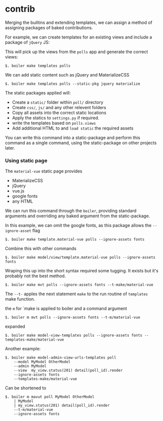 # contrib

Merging the builtins and extending templates, we can assign a method of assigning packages of baked contributions.

For example, we can create templates for an existing views and include a package of `jQuery` JS:

This will pick up the views from the `polls` app and generate the correct views:

```
$. boiler make templates polls
```

We can add static content such as jQuery and MaterializeCSS

```
$. boiler make templates polls --static-pkg jquery materialize
```

The static packages applied will:

+ Create a `static/` folder within `poll/` directory
+ Create `css/`, `js/` and any other relevent folders
+ Copy all assets into the correct static locations
+ Apply the statics to `settings.py` if required.
+ write the templates based on `polls.views`
+ Add additional HTML to and `load static` the required assets

You can write this command into a static-package and perform this command as a single command, using the static-package on other projects later.

### Using static page

The `material-vue` static page provides

+ MaterializeCSS
+ jQuery
+ vue.js
+ google fonts
+ any HTML

We can run this command through the `boiler`, providing standard arguments and overriding any baked argument from the static-package.

In this example, we can omit the google fonts, as this package allows the `--ignore-asset` flag

```
$. boiler make template.material-vue polls --ignore-assets fonts
```

Combine this with other commands

```
$. boiler make model/view/template.material-vue polls --ignore-assets fonts
```

Wraping this up into the short syntax required some tugging. It exists but it's probably not the best method.


```
$. boiler make mvt polls --ignore-assets fonts --t-make/material-vue
```

The `--t-` apples the next statement `make` to the run routine of `templates` make function.

the `m` for `make is applied to boiler and a command argument

```
$. boiler m mvt polls --ignore-assets fonts --t-m/material-vue
```

expanded
```
$. boiler make model-view-templates polls --ignore-assets fonts --templates-make/material-vue
```

Another example:

```
$. boiler make model-admin-view-urls-templates poll
    --model MyModel OtherModel
    --admin MyModel
    --view  my_view.status(201) detail(poll_id).render
    --ignore-assets fonts
    --templates-make/material-vue
```

Can be shortened to

```
$. boiler m mavut poll MyModel OtherModel
    | MyModel
    | my_view.status(201) detail(poll_id).render
    --t-m/material-vue
    --ignore-assets fonts
```
